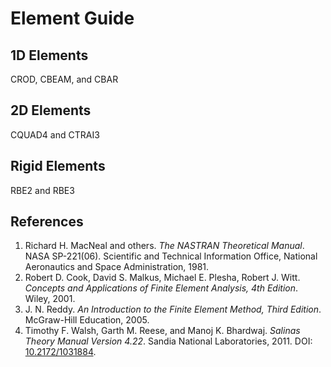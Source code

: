 # Element Guide

## 1D Elements
CROD, CBEAM, and CBAR

## 2D Elements
CQUAD4 and CTRAI3

## Rigid Elements
RBE2 and RBE3

## References
1. Richard H. MacNeal and others. _The NASTRAN Theoretical Manual_. NASA SP-221(06). Scientific and Technical Information Office, National Aeronautics and Space Administration, 1981.
2. Robert D. Cook, David S. Malkus, Michael E. Plesha, Robert J. Witt. _Concepts and Applications of Finite Element Analysis, 4th Edition_. Wiley, 2001.
3. J. N. Reddy. _An Introduction to the Finite Element Method, Third Edition_. McGraw-Hill Education, 2005.
4. Timothy F. Walsh, Garth M. Reese, and Manoj K. Bhardwaj. _Salinas Theory Manual Version 4.22_. Sandia National Laboratories, 2011. 
DOI: [10.2172/1031884](https://doi.org/10.2172/1031884).

